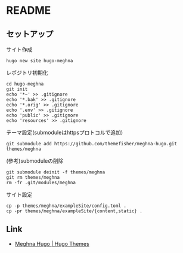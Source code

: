 # README

## セットアップ

サイト作成

```shell
hugo new site hugo-meghna
```

レポジトリ初期化

```shell
cd hugo-meghna
git init
echo '*~' >> .gitignore
echo '*.bak' >> .gitignore
echo '*.orig' >> .gitignore
echo '.env' >> .gitignore
echo 'public' >> .gitignore
echo 'resources' >> .gitignore
```

テーマ設定(submoduleはhttpsプロトコルで追加)

```shell
git submodule add https://github.com/themefisher/meghna-hugo.git themes/meghna
```

(参考)submoduleの削除

```shell
git submodule deinit -f themes/meghna
git rm themes/meghna
rm -fr .git/modules/meghna
```

サイト設定

```shell
cp -p themes/meghna/exampleSite/config.toml .
cp -pr themes/meghna/exampleSite/{content,static} .
```

## Link

* [Meghna Hugo \| Hugo Themes](https://themes.gohugo.io/meghna-hugo/)
